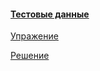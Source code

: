#### [Тестовые данные ](https://ru.hexlet.io/courses/python-testing/lessons/extra-fixtures/theory_unit)

[Упражение](https://ru.hexlet.io/courses/python-testing/lessons/extra-fixtures/exercise_unit)

[Решение](https://ru.hexlet.io/code_reviews/1163429)
